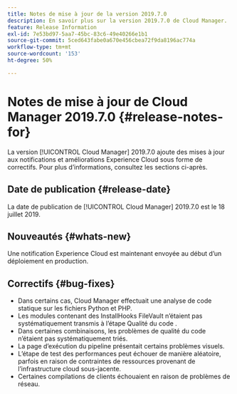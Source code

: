 ```yaml
---
title: Notes de mise à jour de la version 2019.7.0
description: En savoir plus sur la version 2019.7.0 de Cloud Manager.
feature: Release Information
exl-id: 7e53bd97-5aa7-45bc-83c6-49e40266e1b1
source-git-commit: 5ced643fabe0a670e456cbea72f9da8196ac774a
workflow-type: tm+mt
source-wordcount: '153'
ht-degree: 50%

---
```


# Notes de mise à jour de Cloud Manager 2019.7.0 {#release-notes-for}

La version [!UICONTROL Cloud Manager] 2019.7.0 ajoute des mises à jour aux notifications et améliorations Experience Cloud sous forme de correctifs. Pour plus d’informations, consultez les sections ci-après.

## Date de publication {#release-date}

La date de publication de [!UICONTROL Cloud Manager] 2019.7.0 est le 18 juillet 2019.

## Nouveautés {#whats-new}

Une notification Experience Cloud est maintenant envoyée au début d’un déploiement en production.

## Correctifs {#bug-fixes}

* Dans certains cas, Cloud Manager effectuait une analyse de code statique sur les fichiers Python et PHP.
* Les modules contenant des InstallHooks FileVault n’étaient pas systématiquement transmis à l’étape Qualité du code .
* Dans certaines combinaisons, les problèmes de qualité du code n’étaient pas systématiquement triés.
* La page d’exécution du pipeline présentait certains problèmes visuels.
* L’étape de test des performances peut échouer de manière aléatoire, parfois en raison de contraintes de ressources provenant de l’infrastructure cloud sous-jacente.
* Certaines compilations de clients échouaient en raison de problèmes de réseau.
